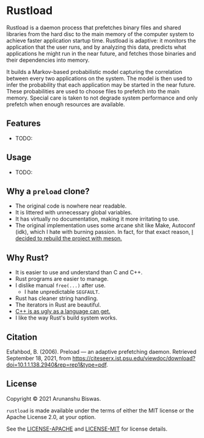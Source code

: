 # Rustload

Rustload is a daemon process that prefetches binary files and shared
libraries from the hard disc to the main memory of the computer system to
achieve faster application startup time. Rustload is adaptive: it monitors
the application that the user runs, and by analyzing this data, predicts
what applications he might run in the near future, and fetches those
binaries and their dependencies into memory.

It builds a Markov-based probabilistic model capturing the correlation
between every two applications on the system. The model is then used to
infer the probability that each application may be started in the near
future. These probabilities are used to choose files to prefetch into the
main memory. Special care is taken to not degrade system performance and
only prefetch when enough resources are available.

## Features

- TODO:

## Usage

- TODO:

## Why a `preload` clone?

- The original code is nowhere near readable.
- It is littered with unnecessary global variables.
- It has virtually no documentation, making it more irritating to use.
- The original implementation uses some arcane shit like Make, Autoconf (idk),
  which I hate with burning passion. In fact, for that exact reason, [I decided
  to rebuild the project with meson.][my-preload]

## Why Rust?

- It is easier to use and understand than C and C++.
- Rust programs are easier to manage.
- I dislike manual `free(...)` after use.
  - I hate unpredictable `SEGFAULT`.
- Rust has cleaner string handling.
- The iterators in Rust are beautiful.
- [C++ is as ugly as a language can get.][torvalds_cpp]
- I like the way Rust's build system works.

## Citation

Esfahbod, B. (2006). Preload — an adaptive prefetching daemon. Retrieved
September 18, 2021, from
<https://citeseerx.ist.psu.edu/viewdoc/download?doi=10.1.1.138.2940&rep=rep1&type=pdf>.

## License

Copyright © 2021 Arunanshu Biswas.

`rustload` is made available under the terms of either the MIT license or the
Apache License 2.0, at your option.

See the [LICENSE-APACHE][apache] and [LICENSE-MIT][mit] for license details.

[torvalds_cpp]: <http://harmful.cat-v.org/software/c++/linus>
[apache]: LICENSE-APACHE
[mit]: LICENSE-MIT
[my-preload]: <https://github.com/arunanshub/preload>
